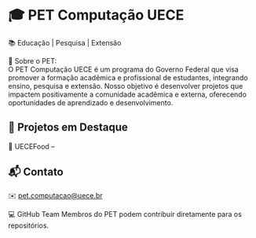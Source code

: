 # 🎓 PET Computação UECE
📚 Educação | Pesquisa | Extensão

📌 Sobre o PET:  
O PET Computação UECE é um programa do Governo Federal que visa promover a formação acadêmica e profissional de estudantes, integrando ensino, pesquisa e extensão. Nosso objetivo é desenvolver projetos que impactem positivamente a comunidade acadêmica e externa, oferecendo oportunidades de aprendizado e desenvolvimento.

## 🌟 Projetos em Destaque
🔹 UECEFood – 

## 📬 Contato
✉️ pet.computacao@uece.br

💻 GitHub Team
Membros do PET podem contribuir diretamente para os repositórios.

